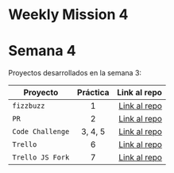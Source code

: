 # Weekly Mission 4

# Semana 4

Proyectos desarrollados en la semana 3:

| Proyecto           | Práctica |                                                             Link al repo |
| ------------------ | :-------: | -----------------------------------------------------------------------: |
| `fizzbuzz`       |     1     |             [Link al repo](https://github.com/jricardocam/Proyect_1_week_4) |
| `PR`             |     2     |   [Link al repo](https://github.com/jricardocam/fizzbuzzVisual-PartnerShip) |
| `Code Challenge` |  3, 4, 5  |                [Link al repo](https://github.com/jricardocam/CodeChallenge) |
| `Trello`         |     6     | [Link al repo](https://github.com/LaunchX-InnovaccionVirtual/MissionNodeJS) |
| `Trello JS Fork` |     7     |                       [Link al repo](https://github.com/jricardocam/Trello) |
